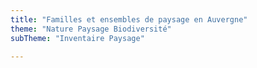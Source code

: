 ```yaml
---
title: "Familles et ensembles de paysage en Auvergne"
theme: "Nature Paysage Biodiversité"
subTheme: "Inventaire Paysage"

---
```

